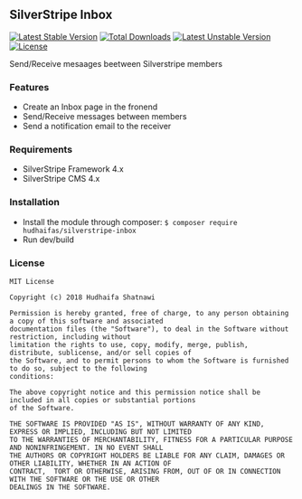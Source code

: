 ## SilverStripe Inbox

[![Latest Stable Version](https://poser.pugx.org/hudhaifas/silverstripe-inbox/v/stable)](https://packagist.org/packages/hudhaifas/silverstripe-inbox) [![Total Downloads](https://poser.pugx.org/hudhaifas/silverstripe-inbox/downloads)](https://packagist.org/packages/hudhaifas/silverstripe-inbox) [![Latest Unstable Version](https://poser.pugx.org/hudhaifas/silverstripe-inbox/v/unstable)](https://packagist.org/packages/hudhaifas/silverstripe-inbox) [![License](https://poser.pugx.org/hudhaifas/silverstripe-inbox/license)](https://packagist.org/packages/hudhaifas/silverstripe-inbox)

Send/Receive mesaages beetween Silverstripe members

### Features
- Create an Inbox page in the fronend
- Send/Receive messages between members
- Send a notification email to the receiver

### Requirements
- SilverStripe Framework 4.x
- SilverStripe CMS 4.x

### Installation
- Install the module through composer:
`$ composer require hudhaifas/silverstripe-inbox`
- Run dev/build

### License

    MIT License

    Copyright (c) 2018 Hudhaifa Shatnawi

    Permission is hereby granted, free of charge, to any person obtaining a copy of this software and associated 
    documentation files (the "Software"), to deal in the Software without restriction, including without 
    limitation the rights to use, copy, modify, merge, publish, distribute, sublicense, and/or sell copies of 
    the Software, and to permit persons to whom the Software is furnished to do so, subject to the following
    conditions:

    The above copyright notice and this permission notice shall be included in all copies or substantial portions 
    of the Software.

    THE SOFTWARE IS PROVIDED "AS IS", WITHOUT WARRANTY OF ANY KIND, EXPRESS OR IMPLIED, INCLUDING BUT NOT LIMITED 
    TO THE WARRANTIES OF MERCHANTABILITY, FITNESS FOR A PARTICULAR PURPOSE AND NONINFRINGEMENT. IN NO EVENT SHALL 
    THE AUTHORS OR COPYRIGHT HOLDERS BE LIABLE FOR ANY CLAIM, DAMAGES OR OTHER LIABILITY, WHETHER IN AN ACTION OF 
    CONTRACT,  TORT OR OTHERWISE, ARISING FROM, OUT OF OR IN CONNECTION WITH THE SOFTWARE OR THE USE OR OTHER 
    DEALINGS IN THE SOFTWARE.


   [github.com]: <http://github.com/hudhaifas/silverstripe-librarian/issues>
